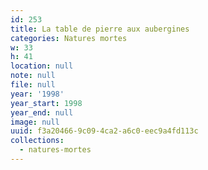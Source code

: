 ```yaml
---
id: 253
title: La table de pierre aux aubergines
categories: Natures mortes
w: 33
h: 41
location: null
note: null
file: null
year: '1998'
year_start: 1998
year_end: null
image: null
uuid: f3a20466-9c09-4ca2-a6c0-eec9a4fd113c
collections:
  - natures-mortes
---
```


